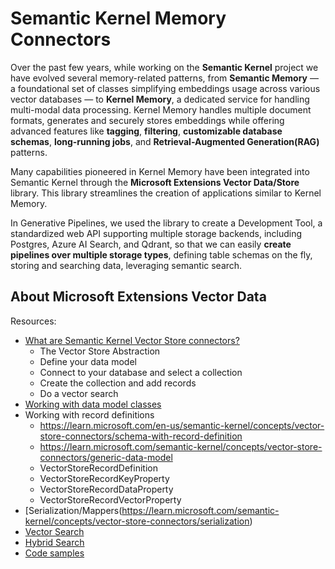 # Semantic Kernel Memory Connectors

Over the past few years, while working on the **Semantic Kernel** project we have evolved
several memory-related patterns, from **Semantic Memory** — a foundational set of classes simplifying
embeddings usage across various vector databases — to **Kernel Memory**, a dedicated service for
handling multi-modal data processing. Kernel Memory handles multiple document formats, generates and
securely stores embeddings while offering advanced features like **tagging**, **filtering**,
**customizable database schemas**, **long-running jobs**, and **Retrieval-Augmented Generation(RAG)**
patterns.

Many capabilities pioneered in Kernel Memory have been integrated into Semantic Kernel through
the **Microsoft Extensions Vector Data/Store** library. This library streamlines the creation
of applications similar to Kernel Memory.

In Generative Pipelines, we used the library to create a Development Tool, a standardized web API
supporting multiple storage backends, including Postgres, Azure AI Search, and Qdrant, so that
we can easily **create pipelines over multiple storage types**, defining table schemas on the fly,
storing and searching data, leveraging semantic search.

## About Microsoft Extensions Vector Data

Resources:

- [What are Semantic Kernel Vector Store connectors?](https://learn.microsoft.com/semantic-kernel/concepts/vector-store-connectors)
  - The Vector Store Abstraction
  - Define your data model
  - Connect to your database and select a collection
  - Create the collection and add records
  - Do a vector search
- [Working with data model classes](https://learn.microsoft.com/semantic-kernel/concepts/vector-store-connectors/defining-your-data-model)
- Working with record definitions
  - https://learn.microsoft.com/en-us/semantic-kernel/concepts/vector-store-connectors/schema-with-record-definition
  - https://learn.microsoft.com/semantic-kernel/concepts/vector-store-connectors/generic-data-model
  - VectorStoreRecordDefinition
  - VectorStoreRecordKeyProperty
  - VectorStoreRecordDataProperty
  - VectorStoreRecordVectorProperty
- [Serialization/Mappers\(https://learn.microsoft.com/semantic-kernel/concepts/vector-store-connectors/serialization)
- [Vector Search](https://learn.microsoft.com/semantic-kernel/concepts/vector-store-connectors/vector-search)
- [Hybrid Search](https://learn.microsoft.com/semantic-kernel/concepts/vector-store-connectors/hybrid-search)
- [Code samples](https://learn.microsoft.com/semantic-kernel/concepts/vector-store-connectors/code-samples)
